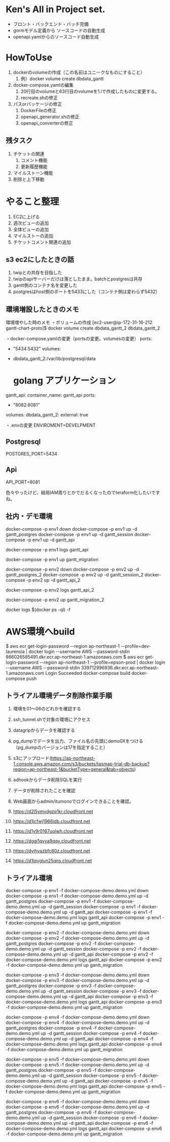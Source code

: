 # Ken's All in Project set.

- フロント・バックエンド・バッチ完備
- gormモデル定義から ソースコードの自動生成
- openapi.yamlからのソースコード自動生成

# HowToUse

1. dockerのvolumeの作成（この名前はユニークなものにすること）
    1. 例）docker volume create dbdata_gantt
2. docker-compose.yamlの編集
    1. 20行目のvolumeと63行目のvolumeを1.iで作成したものに変更する。
    2. recreate.shの修正
3. パスorパッケージの修正
    1. DockerFileの修正
    2. openapi_generator.shの修正
    3. openapi_converterの修正


## 残タスク
1. チケットの関連
   1. コメント機能
   2. 更新履歴機能
2. マイルストーン機能
3. 削除と上下移動

# やること整理
1. EC2に上げる
2. 週次ビューの追加
3. 全体ビューの追加
4. マイルストーの追加
5. チケットコメント関連の追加


## s3 ec2にしたときの話

1. twipとの共存を目指した
2. twipのapiサーバーだけは落としたまま。batchとpostgresは共存
3. gantt側のコンテナ名を変更した
4. postgresはhost側のポートを5433にした（コンテナ側は変わらず5432）


## 環境増設したときのメモ
環境増やした時のメモ
・ボリュームの作成
[ec2-user@ip-172-31-16-212 gantt-chart-proto]$ docker volume create dbdata_gantt_2
dbdata_gantt_2

・docker-compose.yamlの変更（portsの変更。volumesの変更）
ports:
- "5434:5432"
volumes:
- dbdata_gantt_2:/var/lib/postgresql/data

    # golang アプリケーション
gantt_api:
container_name: gantt_api
ports:
- "8082:8081"

volumes:
dbdata_gantt_2:
external: true

・.envの変更
ENVIROMENT=DEVELPMENT

## Postgresql
POSTGRES_PORT=5434

## Api
API_PORT=8081


色々やったけど、結局IAM周りとかでだるくなったのでteraform化したいですね。

## 社内・デモ環境

docker-compose -p env1 down
docker-compose -p env1 up -d gantt_postgres
docker-compose -p env1 up -d gantt_session
docker-compose -p env1 up -d gantt_api

docker-compose -p env1 logs gantt_api

docker-compose -p env1 up gantt_migration

docker-compose -p env2 down
docker-compose -p env2 up -d gantt_postgres_2
docker-compose -p env2 up -d gantt_session_2
docker-compose -p env2 up -d gantt_api_2

docker-compose -p env2 logs gantt_api_2

docker-compose -p env2 up gantt_migration_2

docker logs $(docker ps -ql) -f

# AWS環境へbuild
$ aws ecr get-login-password --region ap-northeast-1 --profile=dev-laurensia | docker login --username AWS --password-stdin 866026585491.dkr.ecr.ap-northeast-1.amazonaws.com
$ aws ecr get-login-password --region ap-northeast-1 --profile=epson-prod | docker login --username AWS --password-stdin 339712996936.dkr.ecr.ap-northeast-1.amazonaws.com
Login Succeeded
docker-compose build
docker-compose push

## トライアル環境データ削除作業手順
1. 環境を01～06のどれかを確認する
2. ssh_tunnel.shで対象の環境にアクセス
3. datagripからデータを確認する
4. pg_dumpでデータを出力、ファイル名の先頭にdemo0Xをつける（pg_dumpのバージョンは17を指定すること）
5. s3にアップロード(https://ap-northeast-1.console.aws.amazon.com/s3/buckets/tasmap-trial-db-backup?region=ap-northeast-1&bucketType=general&tab=objects)
5. adhookからデータ削除SQLを実行
6. データが削除されたことを確認
6. Web画面からadmin/itumonoでログインできることを確認。

1. https://d2l5ymvdgzq1kr.cloudfront.net
2. https://d1jcfwj1966idb.cloudfront.net
3. https://d1y9r0167uolwh.cloudfront.net
4. https://dggi1qvva9qqy.cloudfront.net
5. https://dyjhvazbfc80z.cloudfront.net
6. https://d1lqvglun25qns.cloudfront.net

## トライアル環境
docker-compose -p env1 -f docker-compose-demo.demo.yml down
docker-compose -p env1 -f docker-compose-demo.demo.yml up -d gantt_postgres
docker-compose -p env1 -f docker-compose-demo.demo.yml up -d gantt_session
docker-compose -p env1 -f docker-compose-demo.demo.yml up -d gantt_api
docker-compose -p env1 -f docker-compose-demo.demo.yml logs gantt_api
docker-compose -p env1 -f docker-compose-demo.demo.yml up gantt_migration

docker-compose -p env2 -f docker-compose-demo.demo.yml down
docker-compose -p env2 -f docker-compose-demo.demo.yml up -d gantt_postgres
docker-compose -p env2 -f docker-compose-demo.demo.yml up -d gantt_session
docker-compose -p env2 -f docker-compose-demo.demo.yml up -d gantt_api
docker-compose -p env2 -f docker-compose-demo.demo.yml logs gantt_api
docker-compose -p env2 -f docker-compose-demo.demo.yml up gantt_migration

docker-compose -p env3 -f docker-compose-demo.demo.yml down
docker-compose -p env3 -f docker-compose-demo.demo.yml up -d gantt_postgres
docker-compose -p env3 -f docker-compose-demo.demo.yml up -d gantt_session
docker-compose -p env3 -f docker-compose-demo.demo.yml up -d gantt_api
docker-compose -p env3 -f docker-compose-demo.demo.yml logs gantt_api
docker-compose -p env3 -f docker-compose-demo.demo.yml up gantt_migration

docker-compose -p env4 -f docker-compose-demo.demo.yml down
docker-compose -p env4 -f docker-compose-demo.demo.yml up -d gantt_postgres
docker-compose -p env4 -f docker-compose-demo.demo.yml up -d gantt_session
docker-compose -p env4 -f docker-compose-demo.demo.yml up -d gantt_api
docker-compose -p env4 -f docker-compose-demo.demo.yml logs gantt_api
docker-compose -p env4 -f docker-compose-demo.demo.yml up gantt_migration

docker-compose -p env5 -f docker-compose-demo.demo.yml down
docker-compose -p env5 -f docker-compose-demo.demo.yml up -d gantt_postgres
docker-compose -p env5 -f docker-compose-demo.demo.yml up -d gantt_session
docker-compose -p env5 -f docker-compose-demo.demo.yml up -d gantt_api
docker-compose -p env5 -f docker-compose-demo.demo.yml logs gantt_api
docker-compose -p env5 -f docker-compose-demo.demo.yml up gantt_migration

docker-compose -p env6 -f docker-compose-demo.demo.yml down
docker-compose -p env6 -f docker-compose-demo.demo.yml up -d gantt_postgres
docker-compose -p env6 -f docker-compose-demo.demo.yml up -d gantt_session
docker-compose -p env6 -f docker-compose-demo.demo.yml up -d gantt_api
docker-compose -p env6 -f docker-compose-demo.demo.yml logs gantt_api
docker-compose -p env6 -f docker-compose-demo.demo.yml up gantt_migration

